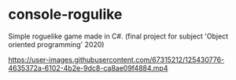# console-rogulike
Simple roguelike game made in C#. (final project for subject 'Object oriented programming' 2020)


https://user-images.githubusercontent.com/67315212/125430776-4635372a-6102-4b2e-9dc8-ca8ae09f4884.mp4

